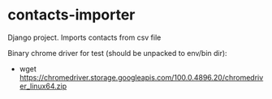 # contacts-importer
Django project. Imports contacts from csv file

Binary chrome driver for test (should be unpacked to env/bin dir):
- wget https://chromedriver.storage.googleapis.com/100.0.4896.20/chromedriver_linux64.zip
